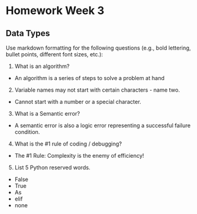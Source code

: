 # Homework  Week 3

## Data Types

Use markdown formatting for the following questions (e.g., bold lettering, bullet points, different font sizes, etc.):

1.  What is an algorithm?

- An algorithm is a series of steps to solve a problem at hand

2. Variable names may not start with certain characters - name two.

- Cannot start with a number or a special character.

3. What is a Semantic error?

- A semantic error is also a logic error representing a successful failure condition.

4. What is the #1 rule of coding / debugging?

- The #1 Rule: Complexity is the enemy of efficiency!

5. List 5 Python reserved words.

- False
- True
- As
- elif
- none

